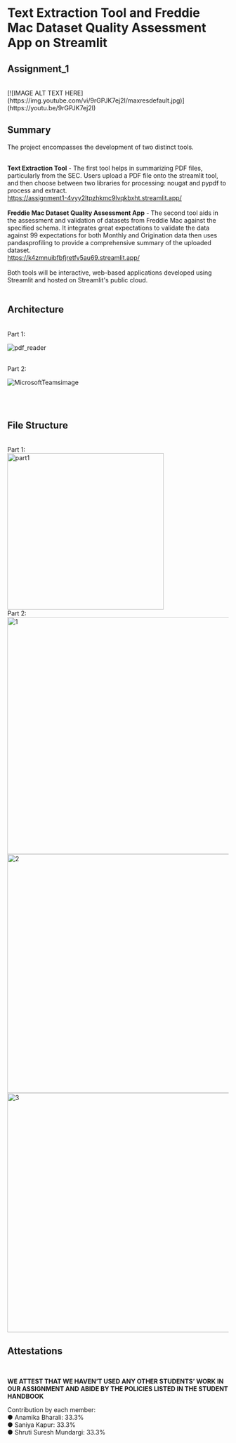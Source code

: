 # Text Extraction Tool and Freddie Mac Dataset Quality Assessment App on Streamlit

## Assignment_1
<br>
[![IMAGE ALT TEXT HERE](https://img.youtube.com/vi/9rGPJK7ej2I/maxresdefault.jpg)](https://youtu.be/9rGPJK7ej2I)


<br>

## Summary
The project encompasses the development of two distinct tools. <br>
<br>

**Text Extraction Tool** - The first tool helps in summarizing PDF files, particularly from the SEC. Users upload a PDF file onto the streamlit tool, and then choose between two libraries for processing: nougat and pypdf to process and extract. <br>
https://assignment1-4vyy2ltpzhkmc9lvqkbxht.streamlit.app/ <br>
<br>
**Freddie Mac Dataset Quality Assessment App** - The second tool aids in the assessment and validation of datasets from Freddie Mac against the specified schema. It integrates great expectations to validate the data against 99 expectations for both Monthly and Origination data then uses pandasprofiling to provide a comprehensive summary of the uploaded dataset.<br>
https://k4zmnuibfbfjretfv5au69.streamlit.app/<br>
<br>
Both tools will be interactive, web-based applications developed using Streamlit and hosted on Streamlit's public cloud.
<br>
<br>
## Architecture
<br>
Part 1:
<br>

![pdf_reader](https://github.com/BigDataIA-Fall2023-Team5/Assignment_1/assets/114001023/edef315d-a522-4445-8a3d-aaa04b44b193)

<br>
Part 2:
<br>

![MicrosoftTeamsimage](https://github.com/BigDataIA-Fall2023-Team5/Assignment_1/assets/114001023/7687e04d-ac88-474c-aef2-132dbac819a6)


<br>
<br>

## File Structure
<br>
Part 1: <br>

<img width="356" alt="part1" src="https://github.com/BigDataIA-Fall2023-Team5/Assignment_1/assets/114001023/2116cc99-b015-4944-b76e-d5f21b4ef97b"> 


<br>
Part 2: <br>

<img width="540" alt="1" src="https://github.com/BigDataIA-Fall2023-Team5/Assignment_1/assets/114001023/efd510d5-64ad-4bb1-8ee6-5d0b6d45691f">

<br>

<img width="544" alt="2" src="https://github.com/BigDataIA-Fall2023-Team5/Assignment_1/assets/114001023/460030ef-c8f6-40e5-927f-75a4925126a1">

<br>
<img width="545" alt="3" src="https://github.com/BigDataIA-Fall2023-Team5/Assignment_1/assets/114001023/314f0ddd-3f8a-4b04-a4f4-2f6926c889fd">

<br>

## Attestations

<br>

**WE ATTEST THAT WE HAVEN’T USED ANY OTHER STUDENTS’ WORK IN OUR ASSIGNMENT AND ABIDE BY THE POLICIES LISTED IN THE STUDENT HANDBOOK**<br>

Contribution by each member:<br>
  ● Anamika Bharali: 33.3%<br>
  ● Saniya Kapur: 33.3%<br>
  ● Shruti Suresh Mundargi: 33.3%

